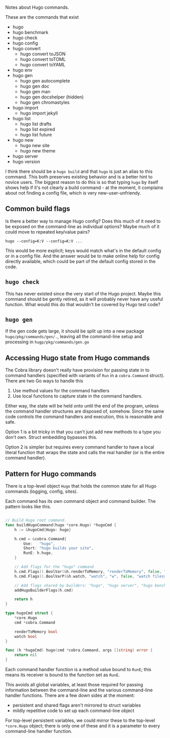 Notes about Hugo commands.

These are the commands that exist

- hugo
- hugo benchmark
- hugo check
- hugo config
- hugo convert
  - hugo convert toJSON
  - hugo convert toTOML
  - hugo convert toYAML
- hugo env
- hugo gen
  - hugo gen autocomplete
  - hugo gen doc
  - hugo gen man
  - hugo gen docshelper (hidden)
  - hugo gen chromastyles
- hugo import
  - hugo import jekyll
- hugo list
  - hugo list drafts
  - hugo list expired
  - hugo list future
- hugo new
  - hugo new site
  - hugo new theme
- hugo server
- hugo version

I think there should be a `hugo build` and that `hugo` is just an alias to
this command. This both preserves existing behavior and is a better hint
to novice users. The biggest reason to do this is so that typing `hugo`
by itself shows help if it's not clearly a build command - at the moment,
it complains about not finding a config file, which is very new-user-unfriendy.

## Common build flags

Is there a better way to manage Hugo config? Does this much of it need to
be exposed on the command-line as individual options? Maybe much of it
could move to repeated key/value pairs?

`hugo --config=K:V --config=K:V ...`

This would be more explicit; keys would match what's in the default config
or in a config file. And the answer would be to make online help for config
directly available, which could be part of the default config stored in the
code.

## `hugo check`

This has never existed since the very start of the Hugo project. Maybe this
command should be gently retired, as it will probably never have any useful
function. What would this do that wouldn't be covered by Hugo test code?

## `hugo gen`

If the gen code gets large, it should be split up into a new package
`hugo/pkg/commands/gen/.`, leaving all the command-line setup and processing
in `hugp/pkg/commands/gen.go`

## Accessing Hugo state from Hugo commands

The Cobra library doesn't really have provision for passing state in to
command handlers (specified with variants of `Run` in a `cobra.Command`
struct). There are two Go ways to handle this

1. Use method values for the command handlers
2. Use local functions to capture state in the command handlers.

Either way, the state will be held onto until the end of the program, unless
the command handler structures are disposed of, somehow. Since the same code
controls the command handlers and execution, this is reasonable and safe.

Option 1 is a bit tricky in that you can't just add new methods to a type
you don't own. Struct embedding bypasses this.

Option 2 is simpler but requires every command handler to have a local
literal function that wraps the state and calls the real handler (or is
the entire command handler).

## Pattern for Hugo commands

There is a top-level object `Hugo` that holds the common state for all
Hugo commands (logging, config, sites).

Each command has its own command object and command builder. The pattern
looks like this.

```go

// Build Hugo root command.
func buildHugoCommand(hugo *core.Hugo) *hugoCmd {
    h := &hugoCmd{Hugo: hugo}

    h.cmd = &cobra.Command{
        Use:   "hugo",
        Short: "hugo builds your site",
        RunE: h.hugo,
    }

    // Add flags for the "hugo" command
    h.cmd.Flags().BoolVar(&h.renderToMemory, "renderToMemory", false, "render to memory")
    h.cmd.Flags().BoolVarP(&h.watch, "watch", "w", false, "watch filesystem)

    // Add flags shared by builders: "hugo", "hugo server", "hugo benchmark"
    addHugoBuilderFlags(h.cmd)

    return h
}

type hugoCmd struct {
    *core.Hugo
    cmd *cobra.Command

    renderToMemory bool
    watch bool
}

func (h *hugoCmd) hugo(cmd *cobra.Command, args []string) error {
    return nil
}
```

Each command handler function is a method value bound to `RunE`; this means its receiver is
bound to the function set as `RunE`.

This avoids all global variables, at least those required for passing information between the
command-line and the various command-line handler functions. There are a few down sides at the
moment:

- persistent and shared flags aren't mirrored to struct variables
- mildly repetitive code to set up each command-line object

For top-level persistent variables, we could mirror these to the top-level `*core.Hugo` object;
there is only one of these and it is a parameter to every command-line handler function.
